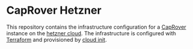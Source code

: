 # CapRover Hetzner

This repository contains the infrastructure configuration for a [CapRover](https://github.com/caprover/caprover) instance on the [hetzner cloud](https://github.com/hetznercloud). The infrastructure is configured with [Terraform](https://github.com/hashicorp/terraform) and provisioned by [cloud init](https://github.com/canonical/cloud-init).
